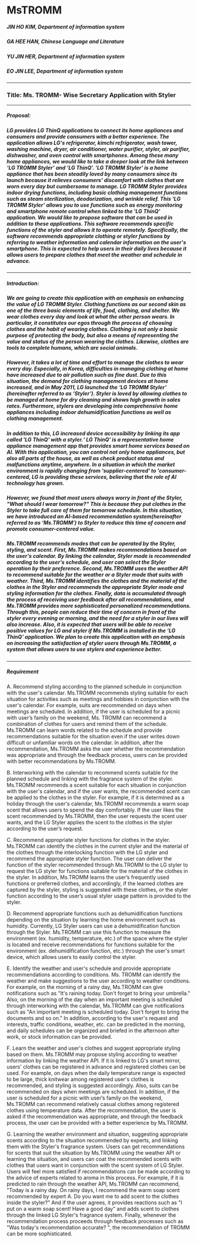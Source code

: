 # MsTROMM
##### JIN HO KIM, Department of information system
##### GA HEE HAN, Chinese Language and Literature
##### YU JIN HER, Department of information system
##### EO JIN LEE, Department of information system
----------
### Title: Ms. TROMM- Wise Secretary Application with Styler
----------
##### Proposal:
##### LG provides LG ThinQ applications to connect its home appliances and consumers and provide consumers with a better experience. The application allows LG's refrigerator, kimchi refrigerator, wash tower, washing machine, dryer, air conditioner, water purifier, styler, air purifier, dishwasher, and oven control with smartphones. Among these many home appliances, we would like to take a deeper look at the link between ‘LG TROMM Styler’ and ‘LG ThinQ’. ‘LG TROMM Styler’ is a home appliance that has been steadily loved by many consumers since its launch because it relieves consumers' discomfort with clothes that are worn every day but cumbersome to manage. LG TROMM Styler provides indoor drying functions, including basic clothing management functions such as steam sterilization, deodorization, and wrinkle relief. This 'LG TROMM Styler' allows you to use functions such as energy monitoring and smartphone remote control when linked to the 'LG ThinQ' application. We would like to propose software that can be used in addition to these applications. This software recommends specific functions of the styler and allows it to operate remotely. Specifically, the software recommends appropriate clothing or styler functions by referring to weather information and calendar information on the user's smartphone. This is expected to help users in their daily lives because it allows users to prepare clothes that meet the weather and schedule in advance.
----------
##### Introduction:
##### We are going to create this application with an emphasis on enhancing the value of LG TROMM Styler. Clothing functions as our second skin as one of the three basic elements of life, food, clothing, and shelter. We wear clothes every day and look at what the other person wears. In particular, it constitutes our egos through the process of choosing clothes and the habit of wearing clothes. Clothing is not only a basic purpose of protecting the body, but also a means of representing the value and status of the person wearing the clothes. Likewise, clothes are tools to complete humans, which are social animals. 
##### However, it takes a lot of time and effort to manage the clothes to wear every day. Especially, in Korea, difficulties in managing clothing at home have increased due to air pollution such as fine dust. Due to this situation, the demand for clothing management devices at home increased, and in May 2011, LG launched the ‘LG TROMM Styler’ (hereinafter referred to as ‘Styler’). Styler is loved by allowing clothes to be managed at home for dry cleaning and shows high growth in sales rates. Furthermore, stylers are developing into comprehensive home appliances including indoor dehumidification functions as well as clothing management. 
##### In addition to this, LG increased device accessibility by linking its app called 'LG ThinQ' with a styler.‘ LG ThinQ’ is a representative home appliance management app that provides smart home services based on AI. With this application, you can control not only home appliances, but also all parts of the house, as well as check product status and malfunctions anytime, anywhere. In a situation in which the market environment is rapidly changing from 'supplier-centered' to 'consumer-centered, LG is providing these services, believing that the role of AI technology has grown.
##### However, we found that most users always worry in front of the Styler, "What should I wear tomorrow?" This is because they put clothes in the Styler to take full care of them for tomorrow schedule. In this situation, we have introduced an AI-based recommendation system(hereinafter referred to as ‘Ms.TROMM’) to Styler to reduce this time of concern and promote consumer-centered value. 
##### Ms.TROMM recommends modes that can be operated by the Styler, styling, and scent. First,  Ms.TROMM makes recommendations based on the user's calendar. By linking the calendar, Styler mode is recommended according to the user's schedule, and user can select the Styler operation by their preference. Second, Ms.TROMM uses the weather API to recommend suitable for the weather or a Styler mode that suits with weather. Third, Ms.TROMM identifies the clothes and the material of the clothes in the Styler and recommends the appropriate Styler mode and styling information for the clothes. Finally, data is accumulated through the process of receiving user feedback after all recommendations, and Ms.TROMM provides more sophisticated personalized recommendations. Through this, people can reduce their time of concern in front of the styler every evening or morning, and the need for a styler in our lives will also increase. Also, it is expected that users will be able to receive positive values for LG and styler if Ms.TROMM is installed in the ‘LG ThinQ’ application. We plan to create this application with an emphasis on increasing the satisfaction of styler users through Ms.TROMM, a system that allows users to use stylers and experience better.
----------
##### Requirement
A.	Recommend styling according to the planned schedule in conjunction with the user's calendar.
Ms.TROMM recommends styling suitable for each situation for activities such as meetings and hobbies in conjunction with the user's calendar. For example, suits are recommended on days when meetings are scheduled. In addition, if the user is scheduled for a picnic with user’s family on the weekend, Ms. TROMM can recommend a combination of clothes for users and remind them of the schedule. Ms.TROMM can learn words related to the schedule and provide recommendations suitable for the situation even if the user writes down difficult or unfamiliar words on the calendar. In addition, after the recommendation, Ms.TROMM asks the user whether the recommendation was appropriate and through the feedback process, users can be provided with better recommendations by Ms.TROMM.

B.	Interworking with the calendar to recommend scents suitable for the planned schedule and linking with the fragrance system of the styler.
Ms.TROMM recommends a scent suitable for each situation in conjunction with the user's calendar, and if the user wants, the recommended scent can be applied to the clothes in the styler. For example, if it is determined as a holiday through the user's calendar, Ms.TROMM recommends a warm soap scent that allows users to spend the day comfortably. If the user likes the scent recommended by Ms.TROMM, then the user requests the scent user wants, and the LG Styler applies the scent to the clothes in the styler according to the user’s request.

C.	Recommend appropriate styler functions for clothes in the styler.
Ms.TROMM can identify the clothes in the current styler and the material of the clothes through the interlocking function with the LG styler and recommend the appropriate styler function. The user can deliver the function of the styler recommended through Ms.TROMM to the LG styler to request the LG styler for functions suitable for the material of the clothes in the styler. In addition, Ms.TROMM learns the user’s frequently used functions or preferred clothes, and accordingly, if the learned clothes are captured by the styler, styling is suggested with these clothes, or the styler function according to the user’s usual styler usage pattern is provided to the styler.

D.	Recommend appropriate functions such as dehumidification functions depending on the situation by learning the home environment such as humidity.
Currently, LG Styler users can use a dehumidification function through the Styler. Ms.TROMM can use this function to measure the environment (ex. humidity, temperature, etc.) of the space where the styler is located and receive recommendations for functions suitable for the environment (ex. dehumidification function, etc.) through the user's smart device, which allows users to easily control the styler.

E.	Identify the weather and user's schedule and provide appropriate recommendations according to conditions.
Ms. TROMM can identify the weather and make suggestions to the user according to weather conditions. For example, on the morning of a rainy day, Ms.TROMM can give notifications such as "It's raining today. Don't forget to bring your umbrella." Also, on the morning of the day when an important meeting is scheduled through interworking with the calendar, Ms.TROMM can give notifications such as "An important meeting is scheduled today. Don't forget to bring the documents and so on." In addition, according to the user's request and interests, traffic conditions, weather, etc. can be predicted in the morning, and daily schedules can be organized and briefed in the afternoon after work, or stock information can be provided.

F.	Learn the weather and user's clothes and suggest appropriate styling based on them.
Ms.TROMM may propose styling according to weather information by linking the weather API. If it is linked to LG's smart mirror, users' clothes can be registered in advance and registered clothes can be used. For example, on days when the daily temperature range is expected to be large, thick knitwear among registered user's clothes is recommended, and styling is suggested accordingly. Also, suits can be recommended on days when meetings are scheduled. In addition, if the user is scheduled for a picnic with user’s family on the weekend, Ms.TROMM can recommend relatively casual clothes among registered clothes using temperature data. After the recommendation, the user is asked if the recommendation was appropriate, and through the feedback process, the user can be provided with a better experience by Ms.TROMM.

G.	Learning the weather environment and situation, suggesting appropriate scents according to the situation recommended by experts, and linking them with the Styler's fragrance system.
Users can get recommendations for scents that suit the situation by Ms.TROMM using the weather API or learning the situation, and users can coat the recommended scents with clothes that users want in conjunction with the scent system of LG Styler. Users will feel more satisfied if recommendations can be made according to the advice of experts related to aroma in this process. For example, if it is predicted to rain through the weather API, Ms.TROMM can recommend, "Today is a rainy day. On rainy days, I recommend the warm soap scent recommended by expert A. Do you want me to add scent to the clothes inside the styler?” And if the user agrees, it provides reactions such as "I put on a warm soap scent! Have a good day” and adds scent to clothes through the linked LG Styler's fragrance system. Finally, whenever the recommendation process proceeds through feedback processes such as "Was today's recommendation accurate? ", the recommendation of TROMM can be more sophisticated.

